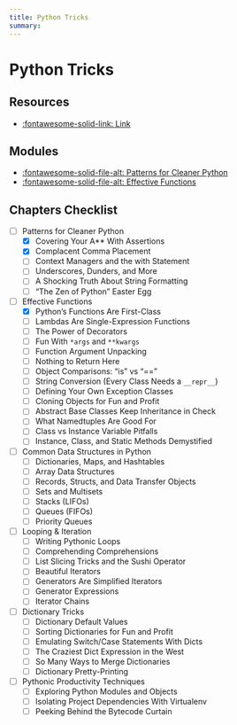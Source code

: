 ```yaml
---
title: Python Tricks
summary:
---
```


Python Tricks
===

Resources
---

- [:fontawesome-solid-link: Link](https://realpython.com/products/python-tricks-book/)

Modules
---

- [:fontawesome-solid-file-alt: Patterns for Cleaner
    Python](01-patterns-for-cleaner-python.md)
- [:fontawesome-solid-file-alt: Effective Functions](02-effective-functions.md)

Chapters Checklist
---

- [ ] Patterns for Cleaner Python
    - [x] Covering Your A** With Assertions 
    - [x] Complacent Comma Placement
    - [ ] Context Managers and the with Statement
    - [ ] Underscores, Dunders, and More 
    - [ ] A Shocking Truth About String Formatting 
    - [ ] “The Zen of Python” Easter Egg
- [ ] Effective Functions
    - [x] Python’s Functions Are First-Class 
    - [ ] Lambdas Are Single-Expression Functions 
    - [ ] The Power of Decorators 
    - [ ] Fun With `*args` and `**kwargs`
    - [ ] Function Argument Unpacking 
    - [ ] Nothing to Return Here
    - [ ] Object Comparisons: “is” vs “==” 
    - [ ] String Conversion (Every Class Needs a `__repr__`)
    - [ ] Defining Your Own Exception Classes 
    - [ ] Cloning Objects for Fun and Profit 
    - [ ] Abstract Base Classes Keep Inheritance in Check 
    - [ ] What Namedtuples Are Good For
    - [ ] Class vs Instance Variable Pitfalls
    - [ ] Instance, Class, and Static Methods Demystified
- [ ] Common Data Structures in Python
    - [ ] Dictionaries, Maps, and Hashtables 
    - [ ] Array Data Structures
    - [ ] Records, Structs, and Data Transfer Objects 
    - [ ] Sets and Multisets
    - [ ] Stacks (LIFOs) 
    - [ ] Queues (FIFOs)
    - [ ] Priority Queues 
- [ ] Looping & Iteration
    - [ ] Writing Pythonic Loops
    - [ ] Comprehending Comprehensions 
    - [ ] List Slicing Tricks and the Sushi Operator 
    - [ ] Beautiful Iterators
    - [ ] Generators Are Simplified Iterators 
    - [ ] Generator Expressions 
    - [ ] Iterator Chains 
- [ ] Dictionary Tricks
    - [ ] Dictionary Default Values
    - [ ] Sorting Dictionaries for Fun and Profit 
    - [ ] Emulating Switch/Case Statements With Dicts 
    - [ ] The Craziest Dict Expression in the West 
    - [ ] So Many Ways to Merge Dictionaries 
    - [ ] Dictionary Pretty-Printing 
- [ ] Pythonic Productivity Techniques
    - [ ] Exploring Python Modules and Objects 
    - [ ] Isolating Project Dependencies With Virtualenv 
    - [ ] Peeking Behind the Bytecode Curtain 
